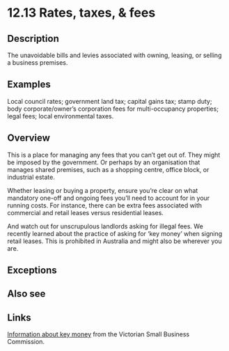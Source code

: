 # 12.13 Rates, taxes, & fees

## Description

The unavoidable bills and levies associated with owning, leasing, or selling a business premises.

## Examples

Local council rates; government land tax; capital gains tax; stamp duty; body corporate/owner’s corporation fees for multi-occupancy properties; legal fees; local environmental taxes.

## Overview

This is a place for managing any fees that you can’t get out of. They might be imposed by the government. Or perhaps by an organisation that manages shared premises, such as a shopping centre, office block, or industrial estate.

Whether leasing or buying a property, ensure you’re clear on what mandatory one-off and ongoing fees you’ll need to account for in your running costs. For instance, there can be extra fees associated with commercial and retail leases versus residential leases.

And watch out for unscrupulous landlords asking for illegal fees. We recently learned about the practice of asking for ‘key money’ when signing retail leases. This is prohibited in Australia and might also be wherever you are.

## Exceptions

## Also see

## Links

[Information about key money](https://www.vsbc.vic.gov.au/your-rights-and-responsibilities/paying-key-money/) from the Victorian Small Business Commission.
